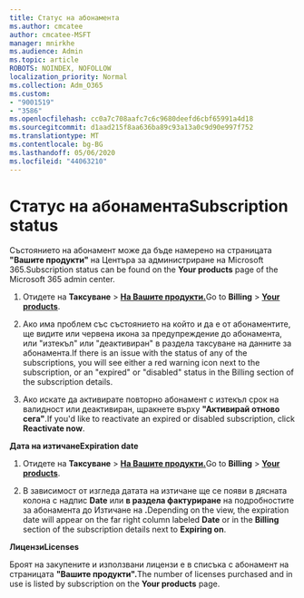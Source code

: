```yaml
---
title: Статус на абонамента
ms.author: cmcatee
author: cmcatee-MSFT
manager: mnirkhe
ms.audience: Admin
ms.topic: article
ROBOTS: NOINDEX, NOFOLLOW
localization_priority: Normal
ms.collection: Adm_O365
ms.custom:
- "9001519"
- "3586"
ms.openlocfilehash: cc0a7c708aafc7c6c9680deefd6cbf65991a4d18
ms.sourcegitcommit: d1aad215f8aa636ba89c93a13a0c9d90e997f752
ms.translationtype: MT
ms.contentlocale: bg-BG
ms.lasthandoff: 05/06/2020
ms.locfileid: "44063210"
---
```

# <a name="subscription-status"></a><span data-ttu-id="5a066-102">Статус на абонамента</span><span class="sxs-lookup"><span data-stu-id="5a066-102">Subscription status</span></span>

<span data-ttu-id="5a066-103">Състоянието на абонамент може да бъде намерено на страницата **"Вашите продукти"** на Центъра за администриране на Microsoft 365.</span><span class="sxs-lookup"><span data-stu-id="5a066-103">Subscription status can be found on the **Your products** page of the Microsoft 365 admin center.</span></span>

1. <span data-ttu-id="5a066-104">Отидете на **Таксуване** > **[На Вашите продукти.](https://go.microsoft.com/fwlink/p/?linkid=842054)**</span><span class="sxs-lookup"><span data-stu-id="5a066-104">Go to **Billing** > **[Your products](https://go.microsoft.com/fwlink/p/?linkid=842054)**.</span></span>

2. <span data-ttu-id="5a066-105">Ако има проблем със състоянието на който и да е от абонаментите, ще видите или червена икона за предупреждение до абонамента, или "изтекъл" или "деактивиран" в раздела таксуване на данните за абонамента.</span><span class="sxs-lookup"><span data-stu-id="5a066-105">If there is an issue with the status of any of the subscriptions, you will see either a red warning icon next to the subscription, or an "expired" or "disabled" status in the Billing section of the subscription details.</span></span>

3. <span data-ttu-id="5a066-106">Ако искате да активирате повторно абонамент с изтекъл срок на валидност или деактивиран, щракнете върху **"Активирай отново сега"**.</span><span class="sxs-lookup"><span data-stu-id="5a066-106">If you'd like to reactivate an expired or disabled subscription, click **Reactivate now**.</span></span>

<span data-ttu-id="5a066-107">**Дата на изтичане**</span><span class="sxs-lookup"><span data-stu-id="5a066-107">**Expiration date**</span></span>

1. <span data-ttu-id="5a066-108">Отидете на **Таксуване** > **[На Вашите продукти.](https://go.microsoft.com/fwlink/p/?linkid=842054)**</span><span class="sxs-lookup"><span data-stu-id="5a066-108">Go to **Billing** > **[Your products](https://go.microsoft.com/fwlink/p/?linkid=842054)**.</span></span>

2. <span data-ttu-id="5a066-109">В зависимост от изгледа датата на изтичане ще се появи в дясната колона с надпис **Date** или **в раздела фактуриране** на подробностите за абонамента до Изтичане на **.**</span><span class="sxs-lookup"><span data-stu-id="5a066-109">Depending on the view, the expiration date will appear on the far right column labeled **Date** or in the **Billing** section of the subscription details next to **Expiring on**.</span></span>

<span data-ttu-id="5a066-110">**Лицензи**</span><span class="sxs-lookup"><span data-stu-id="5a066-110">**Licenses**</span></span>

<span data-ttu-id="5a066-111">Броят на закупените и използвани лицензи е в списъка с абонамент на страницата **"Вашите продукти".**</span><span class="sxs-lookup"><span data-stu-id="5a066-111">The number of licenses purchased and in use is listed by subscription on the **Your products** page.</span></span>

